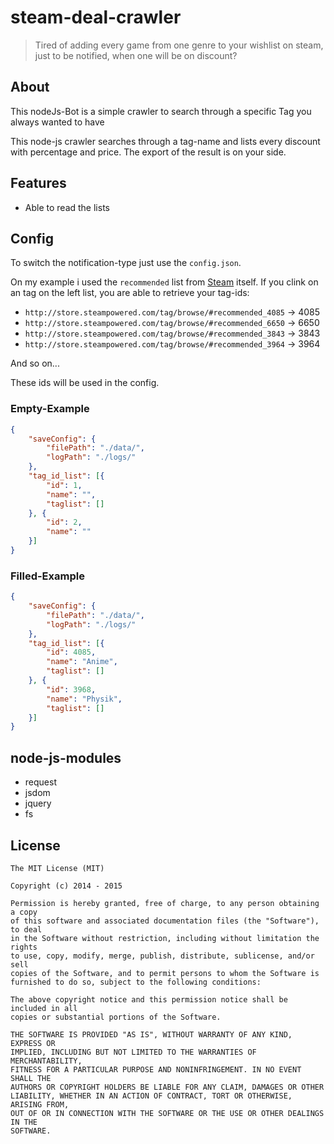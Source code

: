 # steam-deal-crawler

> Tired of adding every game from one genre to your wishlist on steam, just to be notified, when one will be on discount?

## About
This nodeJs-Bot is a simple crawler to search through a specific Tag you always wanted to have 

This node-js crawler searches through a tag-name and lists every discount with percentage and price. The export of the result is on your side. 

## Features
- Able to read the lists

## Config
To switch the notification-type just use the `config.json`.

On my example i used the `recommended` list from [Steam](http://store.steampowered.com/tag/browse/) itself. If you clink on an tag on the left list, you are able to retrieve your tag-ids:

- `http://store.steampowered.com/tag/browse/#recommended_4085` -> 4085
- `http://store.steampowered.com/tag/browse/#recommended_6650` -> 6650
- `http://store.steampowered.com/tag/browse/#recommended_3843` -> 3843
- `http://store.steampowered.com/tag/browse/#recommended_3964` -> 3964

And so on... 

These ids will be used in the config.

### Empty-Example

```json
{
    "saveConfig": {
        "filePath": "./data/",
        "logPath": "./logs/"
    },
    "tag_id_list": [{
        "id": 1,
        "name": "",
        "taglist": []
    }, {
        "id": 2,
        "name": ""
    }]
}
```

### Filled-Example

```json
{
    "saveConfig": {
        "filePath": "./data/",
        "logPath": "./logs/"
    },
    "tag_id_list": [{
        "id": 4085,
        "name": "Anime",
        "taglist": []
    }, {
        "id": 3968,
        "name": "Physik",
        "taglist": []
    }]
}
```

## node-js-modules

- request
- jsdom
- jquery
- fs

## License 
    The MIT License (MIT)
    
    Copyright (c) 2014 - 2015
    
    Permission is hereby granted, free of charge, to any person obtaining a copy
    of this software and associated documentation files (the "Software"), to deal
    in the Software without restriction, including without limitation the rights
    to use, copy, modify, merge, publish, distribute, sublicense, and/or sell
    copies of the Software, and to permit persons to whom the Software is
    furnished to do so, subject to the following conditions:
    
    The above copyright notice and this permission notice shall be included in all
    copies or substantial portions of the Software.
    
    THE SOFTWARE IS PROVIDED "AS IS", WITHOUT WARRANTY OF ANY KIND, EXPRESS OR
    IMPLIED, INCLUDING BUT NOT LIMITED TO THE WARRANTIES OF MERCHANTABILITY,
    FITNESS FOR A PARTICULAR PURPOSE AND NONINFRINGEMENT. IN NO EVENT SHALL THE
    AUTHORS OR COPYRIGHT HOLDERS BE LIABLE FOR ANY CLAIM, DAMAGES OR OTHER
    LIABILITY, WHETHER IN AN ACTION OF CONTRACT, TORT OR OTHERWISE, ARISING FROM,
    OUT OF OR IN CONNECTION WITH THE SOFTWARE OR THE USE OR OTHER DEALINGS IN THE
    SOFTWARE.
